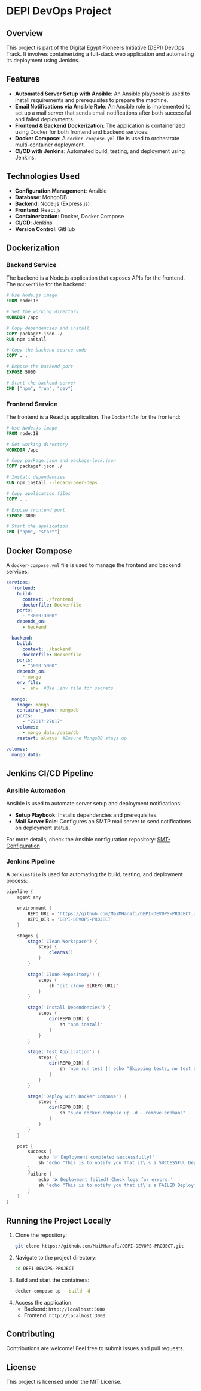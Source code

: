 # DEPI DevOps Project

## Overview
This project is part of the Digital Egypt Pioneers Initiative (DEPI) DevOps Track. It involves containerizing a full-stack web application and automating its deployment using Jenkins.

## Features
- **Automated Server Setup with Ansible**: An Ansible playbook is used to install requirements and prerequisites to prepare the machine.
- **Email Notifications via Ansible Role**: An Ansible role is implemented to set up a mail server that sends email notifications after both successful and failed deployments.
- **Frontend & Backend Dockerization**: The application is containerized using Docker for both frontend and backend services.
- **Docker Compose**: A `docker-compose.yml` file is used to orchestrate multi-container deployment.
- **CI/CD with Jenkins**: Automated build, testing, and deployment using Jenkins.

## Technologies Used
- **Configuration Management**: Ansible
- **Database**: MongoDB
- **Backend**: Node.js (Express.js)
- **Frontend**: React.js
- **Containerization**: Docker, Docker Compose
- **CI/CD**: Jenkins
- **Version Control**: GitHub

## Dockerization
### Backend Service
The backend is a Node.js application that exposes APIs for the frontend. The `Dockerfile` for the backend:

```Dockerfile
# Use Node.js image
FROM node:18

# Set the working directory
WORKDIR /app

# Copy dependencies and install
COPY package*.json ./
RUN npm install

# Copy the backend source code
COPY . .

# Expose the backend port
EXPOSE 5000

# Start the backend server
CMD ["npm", "run", "dev"]
```

### Frontend Service
The frontend is a React.js application. The `Dockerfile` for the frontend:

```Dockerfile
# Use Node.js image
FROM node:18

# Set working directory
WORKDIR /app

# Copy package.json and package-lock.json
COPY package*.json ./

# Install dependencies
RUN npm install --legacy-peer-deps

# Copy application files
COPY . .

# Expose frontend port
EXPOSE 3000

# Start the application
CMD ["npm", "start"]
```

## Docker Compose
A `docker-compose.yml` file is used to manage the frontend and backend services:

```yaml
services:
  frontend:
    build:
      context: ./frontend
      dockerfile: Dockerfile
    ports:
      - "3000:3000"
    depends_on:
      - backend

  backend:
    build:
      context: ./backend
      dockerfile: Dockerfile
    ports:
      - "5000:5000"
    depends_on:
      - mongo
    env_file:
      - .env  #Use .env file for secrets

  mongo:
    image: mongo
    container_name: mongodb
    ports:
      - "27017:27017"
    volumes:
      - mongo_data:/data/db
    restart: always  #Ensure MongoDB stays up

volumes:
  mongo_data:
```

## Jenkins CI/CD Pipeline

### Ansible Automation
Ansible is used to automate server setup and deployment notifications:
- **Setup Playbook**: Installs dependencies and prerequisites.
- **Mail Server Role**: Configures an SMTP mail server to send notifications on deployment status.

For more details, check the Ansible configuration repository: [SMT-Configuration](https://github.com/MaiMHanafi/SMT-Configuration.git)

### Jenkins Pipeline
A `Jenkinsfile` is used for automating the build, testing, and deployment process:

```groovy
pipeline {
    agent any

    environment {
        REPO_URL = 'https://github.com/MaiMHanafi/DEPI-DEVOPS-PROJECT.git'
        REPO_DIR = 'DEPI-DEVOPS-PROJECT'
    }

    stages {
        stage('Clean Workspace') {
            steps {
                cleanWs()
            }
        }

        stage('Clone Repository') {
            steps {
                sh "git clone ${REPO_URL}"
            }
        }

        stage('Install Dependencies') {
            steps {
                dir(REPO_DIR) {
                    sh "npm install"
                }
            }
        }

        stage('Test Application') {
            steps {
                dir(REPO_DIR) {
                    sh 'npm run test || echo "Skipping tests, no test script found"'
                }
            }
        }

        stage('Deploy with Docker Compose') {
            steps {
                dir(REPO_DIR) {
                    sh "sudo docker-compose up -d --remove-orphans"
                }
            }
        }
    }

    post {
        success {
            echo '✅ Deployment completed successfully!'
            sh 'echo "This is to notify you that it\'s a SUCCESSFUL Deployment" | mail -s "Deployment: SUCCESS" maihanafi34@gmail.com'
        }
        failure {
            echo '❌ Deployment failed! Check logs for errors.'
            sh 'echo "This is to notify you that it\'s a FAILED Deployment" | mail -s "Deployment: FAILURE" maihanafi34@gmail.com'
        }
    }
}
```

## Running the Project Locally
1. Clone the repository:
   ```sh
   git clone https://github.com/MaiMHanafi/DEPI-DEVOPS-PROJECT.git
   ```
2. Navigate to the project directory:
   ```sh
   cd DEPI-DEVOPS-PROJECT
   ```
3. Build and start the containers:
   ```sh
   docker-compose up --build -d
   ```
4. Access the application:
   - Backend: `http://localhost:5000`
   - Frontend: `http://localhost:3000`

## Contributing
Contributions are welcome! Feel free to submit issues and pull requests.

## License
This project is licensed under the MIT License.
